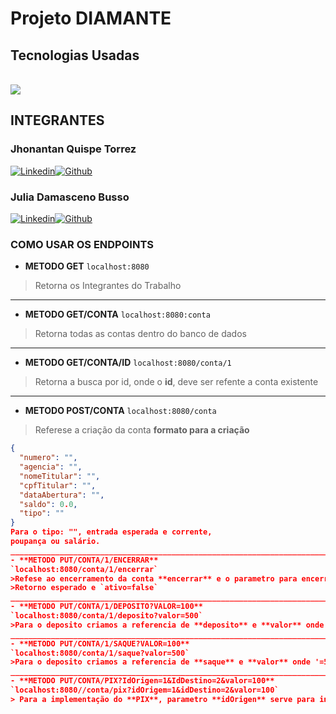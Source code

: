# Projeto DIAMANTE
## Tecnologias Usadas

<div style="display: inline_block"><br> 
  <img aling="center" src="https://img.shields.io/badge/Java-ED8B00?style=for-the-badge&logo=java&logoColor=white"/>
</div>

## INTEGRANTES
### Jhonantan Quispe Torrez
[![Linkedin](https://img.shields.io/badge/LinkedIn-0077B5?style=for-the-badge&logo=linkedin&logoColor=white
)](https://www.linkedin.com/in/jhonatan-quispe-torrez-360b60198/)[![Github](https://img.shields.io/badge/GitHub-100000?style=for-the-badge&logo=github&logoColor=white)](https://github.com/JhowQT)
### Julia Damasceno Busso
[![Linkedin](https://img.shields.io/badge/LinkedIn-0077B5?style=for-the-badge&logo=linkedin&logoColor=white
)](https://www.linkedin.com/in/jhonatan-quispe-torrez-360b60198/)[![Github](https://img.shields.io/badge/GitHub-100000?style=for-the-badge&logo=github&logoColor=white)](https://github.com/JhowQT)

### COMO USAR OS ENDPOINTS

- **METODO GET**
`localhost:8080`
> Retorna os Integrantes do Trabalho
_______________________________________________________________________________________________________
- **METODO GET/CONTA**
`localhost:8080:conta`
> Retorna todas as contas dentro do banco de dados
_______________________________________________________________________________________________________
- **METODO GET/CONTA/ID**
`localhost:8080/conta/1`
> Retorna a busca por id, onde o **id**, deve ser refente a conta existente
_______________________________________________________________________________________________________
- **METODO POST/CONTA**
`localhost:8080/conta`
> Referese a criação da conta
> **formato para a criação**
```json
{
  "numero": "",
  "agencia": "",
  "nomeTitular": "",
  "cpfTitular": "",
  "dataAbertura": "",
  "saldo": 0.0,
  "tipo": ""
}
Para o tipo: "", entrada esperada e corrente, 
poupança ou salário.
_______________________________________________________________________________________________________
- **METODO PUT/CONTA/1/ENCERRAR**
`localhost:8080/conta/1/encerrar`
>Refese ao encerramento da conta **encerrar** e o parametro para encerrar a conta
>Retorno esperado e `ativo=false`
_______________________________________________________________________________________________________
- **METODO PUT/CONTA/1/DEPOSITO?VALOR=100**
`localhost:8080/conta/1/deposito?valor=500`
>Para o deposito criamos a referencia de **deposito** e **valor** onde '=500' e o valor a ser depositado
_______________________________________________________________________________________________________
- **METODO PUT/CONTA/1/SAQUE?VALOR=100**
`localhost:8080/conta/1/saque?valor=500`
>Para o deposito criamos a referencia de **saque** e **valor** onde '=500' e o valor a ser sacado
_______________________________________________________________________________________________________
- **METODO PUT/CONTA/PIX?IdOrigen=1&IdDestino=2&valor=100**
`localhost:8080//conta/pix?idOrigem=1&idDestino=2&valor=100`
> Para a implementação do **PIX**, parametro **idOrigen** serve para inserirmos o **id** que vai enviar e o **IdDestino** redere-se ao **id** que vai receber o valor























